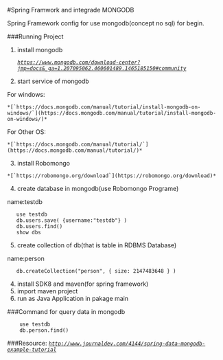 #Spring Framwork and integrade MONGODB

   Spring Framework config for use mongodb(concept no sql) for begin.

###Running Project
  1. install mongodb
  
      *[`https://www.mongodb.com/download-center?jmp=docs&_ga=1.207095062.460601489.1465185150#community`](https://www.mongodb.com/download-center?jmp=docs&_ga=1.207095062.460601489.1465185150#community)*


  2. start service of mongodb

   For windows:

    *[`https://docs.mongodb.com/manual/tutorial/install-mongodb-on-windows/`](https://docs.mongodb.com/manual/tutorial/install-mongodb-on-windows/)*


   For Other OS:

    *[`https://docs.mongodb.com/manual/tutorial/`](https://docs.mongodb.com/manual/tutorial/)*


   3. install Robomongo 

    *[`https://robomongo.org/download`](https://robomongo.org/download)*

   4. create database in mongodb(use Robomongo Programe)
   
   name:testdb
~~~
   use testdb  
   db.users.save( {username:"testdb"} )
   db.users.find()
   show dbs
~~~
   5. create collection of db(that is table in RDBMS Database)
   
   name:person
~~~
   db.createCollection("person", { size: 2147483648 } )
~~~

   4. install SDK8 and maven(for spring framework)
   5. import maven project
   6. run as Java Application in pakage main


###Command for query data in mongodb 
~~~ 
    use testdb
    db.person.find()
~~~  
   

###Resource:
    *[`http://www.journaldev.com/4144/spring-data-mongodb-example-tutorial`](http://www.journaldev.com/4144/spring-data-mongodb-example-tutorial)*

